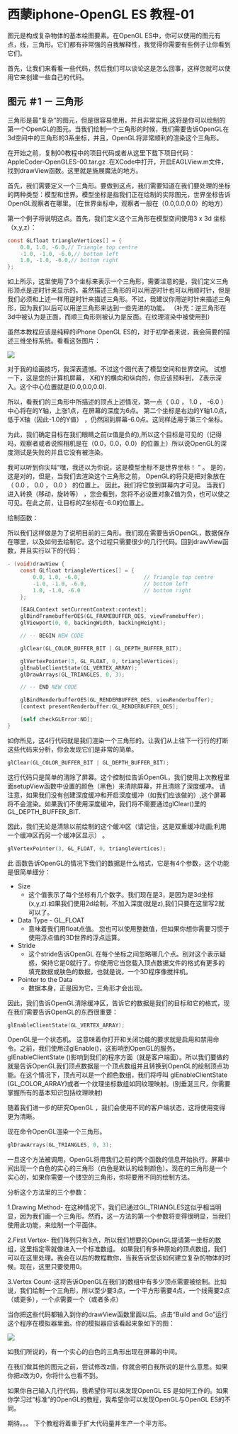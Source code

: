 # 西蒙iphone-OpenGL ES 教程-01   

图元是构成复杂物体的基本绘图要素。在OpenGL ES中，你可以使用的图元有点，线，三角形。它们都有非常强的自我解释性，我觉得你需要有些例子让你看到它们。

首先，让我们来看看一些代码，然后我们可以谈论这是怎么回事，这样您就可以使用它来创建一些自己的代码。

## 图元 ＃1 － 三角形

三角形是最“复杂”的图元，但是很容易使用，并且非常实用,这将是你可以绘制的第一个OpenGL的图元。当我们绘制一个三角形的时候，我们需要告诉OpenGL在3d空间中的三角形的3系坐标，并且，OpenGL将非常顺利的渲染这个三角形。

在开始之前，复制00教程中的项目代码或者从这里下载下项目代码： AppleCoder-OpenGLES-00.tar.gz .在XCode中打开，开启EAGLView.m文件，找到drawView函数。这里就是施展魔法的地方。

首先，我们需要定义一个三角形。要做到这点，我们需要知道在我们要处理的坐标的两种类型：模型和世界。模型坐标是指我们正在绘制的实际图元，世界坐标告诉OpenGL观察者在哪里。（在世界坐标中，观察者一般在（0.0,0.0,0.0）的地方）

第一个例子将说明这点。首先，我们定义这个三角形在模型空间使用3 x 3d 坐标（x,y,z）：

```objective-c
const GLfloat triangleVertices[] = {
    0.0, 1.0, -6.0,// Triangle top centre
    -1.0, -1.0, -6.0,// bottom left
    1.0, -1.0, -6.0,// bottom right
};
```

如上所示，这里使用了3个坐标来表示一个三角形，需要注意的是，我们定义三角形顶点是逆时针来显示的。虽然描述三角形的可以用逆时针也可以用顺时针，但是我们必须和上述一样用逆时针来描述三角形。不过，我建议你用逆时针来描述三角形，因为我们以后可以用逆三角形来达到一些先进的功能。
（补充：逆三角形在3d中被认为是正面，而顺三角形则被认为是反面。在纹理渲染中被使用到）

虽然本教程应该是纯粹的iPhone OpenGL ES的，对于初学者来说，我会简要的描述三维坐标系统。看看这张图片：

![](https://ws2.sinaimg.cn/large/006tKfTcgy1frgsutuvpwj30co0b40sx.jpg)

对于我的绘画技巧，我深表遗憾。不过这个图代表了模型空间和世界空间。 试想一下，这是您的计算机屏幕， X和Y的横向和纵向的，你应该预料到， Z表示深入。这个中心位置就是(0.0,0.0,0.0).

所以，看我们的三角形中所描述的顶点上述情况，第一点（ 0.0 ， 1.0 ， -6.0 ）中心将在的Y轴，上涨1点，在屏幕的深度为6点。 第二个坐标是右边的Y轴1.0点，低于X轴（因此-1.0的Y值） ，仍然回到屏幕-6.0点。这同样适用于第三个坐标。

为此，我们确定目标在我们眼睛之前(z值是负的),所以这个目标是可见的（记得吗，观察者或者说照相机是在（0.0，0.0，0.0）的位置上）所以说OpenGL的深度测试是失败的并且它没有被渲染。

我可以听到你尖叫“嘿，我还以为你说，这是模型坐标不是世界坐标！ ” 。 是的，这是对的，但是，当我们去渲染这个三角形之前， OpenGL的将只是把对象放在（ 0.0 ， 0.0 ， 0.0 ） 的位置上。 因此，我们将它放到屏幕内才可见。 当我们进入转换（移动，旋转等） ，您会看到，您将不必设置对象Z值为负，也可以使之可见。在此之前，让目标的Z坐标在-6.0的位置上。

绘制函数：

所以我们这样做是为了说明目前的三角形。我们现在需要告诉OpenGL，数据保存在哪里，以及如何去绘制它。这个过程只需要很少的几行代码。回到drawView函数，并且实行以下的代码：

```objective-c
- (void)drawView {
    const GLfloat triangleVertices[] = {
        0.0, 1.0, -6.0,                    // Triangle top centre
        -1.0, -1.0, -6.0,                  // bottom left
        1.0, -1.0, -6.0                    // bottom right
    };

    [EAGLContext setCurrentContext:context];
    glBindFramebufferOES(GL_FRAMEBUFFER_OES, viewFramebuffer);
    glViewport(0, 0, backingWidth, backingHeight);

    // -- BEGIN NEW CODE

    glClear(GL_COLOR_BUFFER_BIT | GL_DEPTH_BUFFER_BIT);

    glVertexPointer(3, GL_FLOAT, 0, triangleVertices);
    glEnableClientState(GL_VERTEX_ARRAY);
    glDrawArrays(GL_TRIANGLES, 0, 3);

    // -- END NEW CODE

    glBindRenderbufferOES(GL_RENDERBUFFER_OES, viewRenderbuffer);
    [context presentRenderbuffer:GL_RENDERBUFFER_OES];

    [self checkGLError:NO];
}
```

如你所见，这4行代码就是我们渲染一个三角形的。让我们从上往下一行行的打断这些代码来分析，你会发现它们是非常的简单。

```objective-c
glClear(GL_COLOR_BUFFER_BIT | GL_DEPTH_BUFFER_BIT);
```

这行代码只是简单的清除了屏幕。这个控制位告诉OpenGL，我们使用上次教程里面setupView函数中设置的颜色（黑色）来清除屏幕，并且清除了深度缓冲。 请注意，如果我们没有创建深度缓冲和开启深度缓冲（如我们应该做的）,这个屏幕将不会渲染。如果我们不使用深度缓冲，我们将不需要通过glClear()里的 GL_DEPTH_BUFFER_BIT.

因此，我们无论是清除以前绘制的这个缓冲区（请记住，这是双重缓冲动画;利用一个缓冲区而另一个缓冲区显示） 。

```objective-c
glVertexPointer(3, GL_FLOAT, 0, triangleVertices); 
```

此 函数告诉OpenGL的情况下我们的数据是什么格式，它是有4个参数，这个功能是很简单细分：

- Size
    - 这个值表示了每个坐标有几个数字。我们现在是3，是因为是3d坐标(x,y,z).如果我们使用2d绘制，不加入深度(就是z),我们只要在这里写2就可以了。
- Data Type - GL_FLOAT
    - 意味着我们用float点值。 您也可以使用整数值，但如果你想你需要习惯于使用浮点值的3D世界的浮点运算。
- Stride
    - 这个stride告诉OpenGL 在每个坐标之间忽略哪几个点。别对这个表示疑惑，保持它是0就行了。你使用它当您载入顶点数据文件的格式有更多的填充数据或肤色的数据，也就是说，一个3D程序像搅拌机。
- Pointer to the Data
    - 数据本身，正是因为它，三角形才会出现。

因此，我们告诉OpenGL清除缓冲区，告诉它的数据是我们的目标和它的格式，现在我们需要告诉OpenGL的东西很重要：

```objective-c
glEnableClientState(GL_VERTEX_ARRAY);
```

OpenGL是一个状态机。 这意味着你打开和关闭功能的要求就是启用和禁用命令。之前，我们使用过glEnable()，这影响到OpenGL的服务。 glEnableClientState ()影响到我们的程序方面（就是客户端面）。所以我们要做的就是告诉OpenGL我们顶点数据是一个顶点数组并且转换到OpenGL的绘制顶点功能。在这个情况下，顶点可以是一个颜色数组，我们将呼叫 glEnableClientState (GL_COLOR_ARRAY)或者一个纹理坐标数组如同纹理映射。(别垂涎三尺，你需要掌握所有的基本知识包括纹理映射)

随着我们进一步的研究OpenGL ，我们会使用不同的客户端状态，这将使用变得更为清晰。

现在命令OpenGL渲染一个三角形。

```objective-c
glDrawArrays(GL_TRIANGLES, 0, 3);
```

一旦这个方法被调用，OpenGL将用我们之前的两个函数的信息开始执行。屏幕中间出现一个白色的实心的三角形（白色是默认的绘制颜色）。现在的三角形是一个实心的，如果你需要一个镂空的三角形，你将要用不同的绘制方法。

分析这个方法里的三个参数：

1.Drawing Method- 在这种情况下，我们已通过GL_TRIANGLES这似乎相当明显，因为我们画一个三角形。然而，这一方法的第一个参数将变得很明显，当我们使用此功能，来绘制一个平面体。

2.First Vertex- 我们阵列只有3点，所以我们想要的OpenGL提请第一坐标的数组，这里指定零就像进入一个标准数组。 如果我们有多种原始的顶点数组，我们可以在这里处理。我会在以后的教程教你，当我告诉您该如何建立复杂的物体的时候。现在，这里只要使用0。

3.Vertex Count-这将告诉OpenGL在我们的数组中有多少顶点需要被绘制。比如说，我们绘制一个三角形，所以至少要3点，一个平方形需要4点，一个线需要2点（或更多），一个点需要一个（或者多点）


当你把这些代码都输入到你的drawView函数里面以后。点击“Build and Go”运行这个程序在模拟器里面。你的模拟器应该看起来象如下的图：

![](https://ws3.sinaimg.cn/large/006tKfTcgy1frgt4ndluxj30aq0km0tj.jpg)


如我们所说的，有一个实心的白色的三角形出现在屏幕的中间。

在我们做其他的图元之前，尝试修改z值，你就会明白我所说的是什么意思。如果你把z改为0，你将什么也看不到。

如果你自己输入几行代码，我希望你可以来发现OpenGL ES 是如何工作的。如果你学习过“标准”的OpenGL的教程，我希望你可以发现OpenGL与OpenGL ES的不同。

期待。。。
下个教程将着重于扩大代码量并生产一个平方形。 